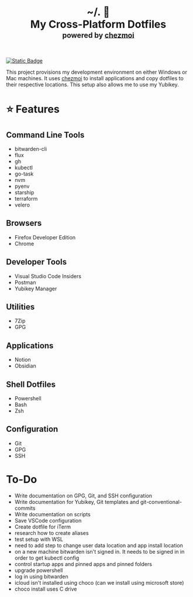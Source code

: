 <h1 align="center">
    <a name="top" title="dotfiles">~/.&nbsp;📂</a><br/>My Cross-Platform Dotfiles<br/> <sup><sub>powered by <a href="https://www.chezmoi.io/">chezmoi</a>
</h1>
<br />

[![Static Badge](https://img.shields.io/badge/Documentation-blue?style=for-the-badge&logo=gitbook)](https://stackclash.github.io/dotfiles)

This project provisions my development environment on either Windows or Mac machines. It uses [chezmoi](https://chezmoi.io) to install applications and copy dotfiles to their respective locations. This setup also allows me to use my Yubikey.

# :star: Features
## Command Line Tools
- bitwarden-cli
- flux
- gh
- kubectl
- go-task
- nvm
- pyenv
- starship
- terraform
- velero

## Browsers
- Firefox Developer Edition
- Chrome

## Developer Tools
- Visual Studio Code Insiders
- Postman
- Yubikey Manager

## Utilities
- 7Zip
- GPG

## Applications
- Notion
- Obsidian

## Shell Dotfiles
- Powershell
- Bash
- Zsh

## Configuration
- Git
- GPG
- SSH



# To-Do
- Write documentation on GPG, Git, and SSH configuration
- Write documentation for Yubikey, Git templates and git-conventional-commits
- Write documentation on scripts
- Save VSCode configuration
- Create dotfile for iTerm
- research how to create aliases
- test setup with WSL
- need to add step to change user data location and app install location
- on a new machine bitwarden isn't signed in. It needs to be signed in in order to get kubectl config
- control startup apps and pinned apps and pinned folders
- upgrade powershell
- log in using bitwarden
- icloud isn't installed using choco (can we install using microsoft store)
- choco install uses C drive